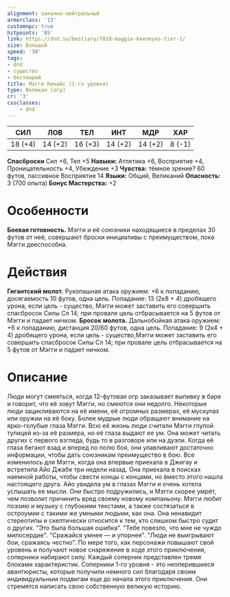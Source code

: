 ```yaml
---
alignment: законно-нейтральный
armorclass: '13'
customnpc: true
hitpoints: '85'
link: https://dnd.su/bestiary/7810-maggie-keeneyes-tier-1/
size: Большой
speed: '30'
tags:
- dnd
- существо
- бестиарий
title: Мэгги Кинайс (1-го уровня)
type: Великан (огр)
cr: '3'
cssclasses:
    - dnd
---
```



| СИЛ | ЛОВ | ТЕЛ | ИНТ | МДР | ХАР |
|---|---|---|---|---|---|
| 18 (+4) | 14 (+2) | 16 (+3) | 14 (+2) | 14 (+2) | 8 (-1) |
**Спасброски** Сил +6, Тел +5
**Навыки:** Атлетика +6, Восприятие +4, Проницательность +4, Убеждение +3
**Чувства:** тёмное зрение? 60 футов, пассивное Восприятие 14
**Языки:** Общий, Великаний
**Опасность:** 3 (700 опыта)
**Бонус Мастерства:** +2


# Особенности
**Боевая готовность.** Мэгги и её союзники находящиеся в пределах 30 футов от неё, совершают броски инициативы с преимуществом, пока Мэгги дееспособна.


# Действия
**Гигантский молот.** Рукопашная атака оружием: +6 к попаданию, досягаемость 10 футов, одна цель. Попадание: 13 (2к8 + 4) дробящего урона, если цель - существо, Мэгги может заставить его совершить спасбросок Силы Сл 14; при провале цель отбрасывается на 5 футов от Мэгги и падает ничком.
**Бросок молота.** Дальнобойная атака оружием: +6 к попаданию, дистанция 20/60 футов, одна цель. Попадание: 9 (2к4 + 4) дробящего урона, если цель - существо,Мэгги может заставить его совершить спасбросок Силы Сл 14; при провале цель отбрасывается на 5 футов от Мэгги и падает ничком.


# Описание
Люди могут смеяться, когда 12-футовая огр заказывает выпивку в баре и говорит, что её зовут Мэгги, но смеются они недолго. Некоторые люди зацикливаются на её имени, её огромных размерах, её мускулах или оружии на её боку. Более мудрые люди обращают внимание на ярко-голубые глаза Мэгги. Всю её жизнь люди считали Мэгги глупой тупицей из-за её размера, но её глаза выдают ее ум. Она может читать других с первого взгляда, будь то в разговоре или на дуэли. Когда её глаза бегают взад и вперед по полю боя, они улавливают достаточно информации, чтобы дать союзникам преимущество в бою. Все изменилось для Мэгги, когда она впервые приехала в Джигау и встретила Айо Джабе три недели назад. Она приехала в поисках наемной работы, чтобы свести концы с концами, но вместо этого нашла настоящего друга. Айо увидела ум в глазах Мэгги и очень хотела услышать ее мысли. Они быстро подружились, и Мэгги скорее умрёт, чем позволит причинить вред своему новому компаньону. Мэгги любит поэзию и музыку с глубокими текстами, а также состязаться в остроумии с такими же умными людьми, как она. Она ненавидит стереотипы и скептически относится к тем, кто слишком быстро судит о других. "Это была большая ошибка". "Тебе повезло, что мне не чуждо милосердие". "Сражайся умнее — и упорнее". "Люди не выигрывают бои, сражаясь честно". По мере того, как персонажи повышают свой уровень и получают новое снаряжение в ходе этого приключения, соперники набирают силу. Каждый соперник представлен тремя блоками характеристик. Соперники 1-го уровня - это неоперившиеся авантюристы, которые получили немного сил благодаря своим индивидуальным подвигам еще до начала этого приключения. Они стремятся написать свою собственную великую историю.
